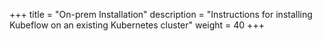 +++
title = "On-prem Installation"
description = "Instructions for installing Kubeflow on an existing Kubernetes cluster"
weight = 40
+++
